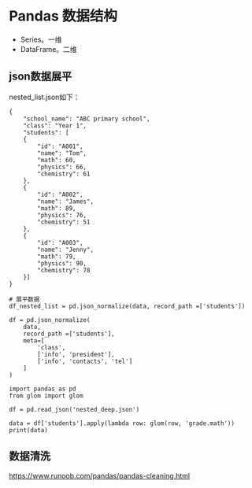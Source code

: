 

# Pandas 数据结构
* Series。一维
* DataFrame。二维


##  json数据展平

nested_list.json如下：

```
{
    "school_name": "ABC primary school",
    "class": "Year 1",
    "students": [
    {
        "id": "A001",
        "name": "Tom",
        "math": 60,
        "physics": 66,
        "chemistry": 61
    },
    {
        "id": "A002",
        "name": "James",
        "math": 89,
        "physics": 76,
        "chemistry": 51
    },
    {
        "id": "A003",
        "name": "Jenny",
        "math": 79,
        "physics": 90,
        "chemistry": 78
    }]
}
```

```
# 展平数据
df_nested_list = pd.json_normalize(data, record_path =['students'])
```


```
df = pd.json_normalize(
    data,
    record_path =['students'],
    meta=[
        'class',
        ['info', 'president'],
        ['info', 'contacts', 'tel']
    ]
)
```



```
import pandas as pd
from glom import glom

df = pd.read_json('nested_deep.json')

data = df['students'].apply(lambda row: glom(row, 'grade.math'))
print(data)
```


##  数据清洗

https://www.runoob.com/pandas/pandas-cleaning.html

